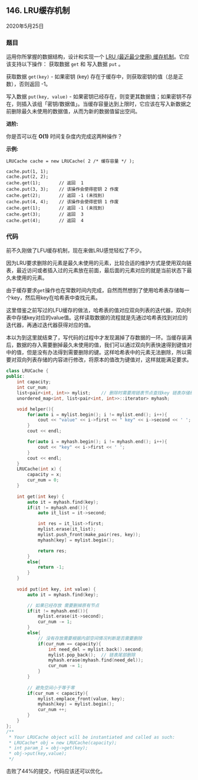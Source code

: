 ## 146. LRU缓存机制

2020年5月25日

### 题目

运用你所掌握的数据结构，设计和实现一个  <a href="https://baike.baidu.com/item/LRU" target="_blank">LRU (最近最少使用) 缓存机制</a>。它应该支持以下操作： 获取数据 ``get`` 和 写入数据 ``put`` 。

获取数据 ``get(key)`` - 如果密钥 (key) 存在于缓存中，则获取密钥的值（总是正数），否则返回 -1。

写入数据 ``put(key, value)`` - 如果密钥已经存在，则变更其数据值；如果密钥不存在，则插入该组「密钥/数据值」。当缓存容量达到上限时，它应该在写入新数据之前删除最久未使用的数据值，从而为新的数据值留出空间。

**进阶:**

你是否可以在 **O(1)** 时间复杂度内完成这两种操作？

 

**示例:**

```
LRUCache cache = new LRUCache( 2 /* 缓存容量 */ );

cache.put(1, 1);
cache.put(2, 2);
cache.get(1);       // 返回  1
cache.put(3, 3);    // 该操作会使得密钥 2 作废
cache.get(2);       // 返回 -1 (未找到)
cache.put(4, 4);    // 该操作会使得密钥 1 作废
cache.get(1);       // 返回 -1 (未找到)
cache.get(3);       // 返回  3
cache.get(4);       // 返回  4
```

### 代码

前不久刚做了LFU缓存机制，现在来做LRU感觉轻松了不少。

因为LRU要求删除的元素是最久未使用的元素，比较合适的维护方式是使用双向链表，最近访问或者插入过的元素放在前面，最后面的元素对应的就是当前状态下最久未使用的元素。

由于缓存要求``get``操作也在常数时间内完成，自然而然想到了使用哈希表存储每一个key，然后用key在哈希表中查找元素。

这里借鉴之前写过的LFU缓存的做法，哈希表的值对应双向列表的迭代器，双向列表中存储key对应的value值。这样读取数据的流程就是先通过哈希表找到对应的迭代器，再通过迭代器获得对应的值。

本以为到这里就结束了，写代码的过程中才发现漏掉了存数据的一环。当缓存装满后，数据的存入需要删掉最久未使用的值，我们可以通过双向列表快速得到键值对中的值，但是没有办法得到需要删除的键。这样哈希表中的元素无法删除，所以需要对双向列表存储的内容进行修改，将原本的值改为键值对，这样就能满足要求。

```cpp
class LRUCache {
public:
    int capacity;
    int cur_num;
    list<pair<int, int>> mylist;    // 删除时需要用链表节点查找key 链表存储结构为<value, key>
    unordered_map<int, list<pair<int, int>>::iterator> myhash;

    void helper(){
        for(auto i = mylist.begin(); i != mylist.end(); i++){
            cout << "value" << i->first << " key" << i->second << ' ';
        }
        cout << endl;

        for(auto i = myhash.begin(); i != myhash.end(); i++){
            cout << "key" << i->first << ' ';
        }
        cout << endl;
    }
    LRUCache(int x) {
        capacity = x;
        cur_num = 0;
    }
    
    int get(int key) {
        auto it = myhash.find(key);
        if(it != myhash.end()){
            auto it_list = it->second;

            int res = it_list->first;
            mylist.erase(it_list);
            mylist.push_front(make_pair(res, key));
            myhash[key] = mylist.begin();

            return res;
        }
        else{
            return -1;
        }
    }
    
    void put(int key, int value) {
        auto it = myhash.find(key);

        // 如果已经存放 需要删掉原有节点
        if(it != myhash.end()){
            mylist.erase(it->second);
            cur_num -= 1;
        }
        else{
            // 没有存放需要根据内部空间情况判断是否需要删除
            if(cur_num == capacity){
                int need_del = mylist.back().second;
                mylist.pop_back();  // 链表尾部删除
                myhash.erase(myhash.find(need_del));
                cur_num -= 1;
            }
        }
        
        // 避免空间小于等于零
        if(cur_num < capacity){
            mylist.emplace_front(value, key);
            myhash[key] = mylist.begin();
            cur_num ++;
        }
    }
};                                                     
/**
 * Your LRUCache object will be instantiated and called as such:
 * LRUCache* obj = new LRUCache(capacity);
 * int param_1 = obj->get(key);
 * obj->put(key,value);
 */
 ```

 击败了44%的提交，代码应该还可以优化。